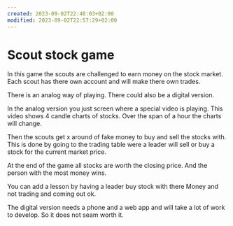 ```yaml
---
created: 2023-09-02T22:48:03+02:00
modified: 2023-09-02T22:57:29+02:00
---
```


# Scout stock game

In this game the scouts are challenged to earn money on the stock market. Each scout has there own account and will make there own trades.

There is an analog way of playing. There could also be a digital version.

In the analog version you just screen where a special video is playing. This video shows 4 candle charts of stocks. Over the span of a hour the charts will change.

Then the scouts get x around of fake money to buy and sell the stocks with. This is done by going to the trading table were a leader will sell or buy a stock for the current market price.

At the end of the game all stocks are worth the closing price. And the person with the most money wins.

You can add a lesson by having a leader buy stock with there Money and not trading and coming out ok.

The digital version needs a phone and a web app and will take a lot of work to develop. So it does not seam worth it.

